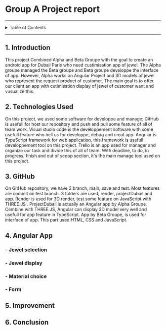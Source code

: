 #  Group A Project report 

---

<details>
<summary>Table of Contents</summary>

Group A Project Report
1. Introduction
2. Techonologies Used
3. GitHub
4. Angular App
- Jewel selection
- Jewel display
- material choice

- form
1. Improvement
2. Conclusion  
</details>

---
## 1. Introduction
This project Combined Alpha and Beta Groupe with the goal to create an android app for Dubail Paris who need custimisation app of jewel.
The Alpha groupe  managed the Beta groupe and Beta groupe developpe the interface of app.
However, Alpha works on Angular Project and 3D models of jewel who
 represent the request product of customer.
 The main goal is to offer our client an app with cutimisation display of jewel of customer want and vusualize this.


## 2. Technologies Used
On this project, we used some software for developpe and manage:
GitHub is usefull for host our repository and push and pull some feature of all of team work.
Visual studio code is the developpement software with some usefull feature who hell us for developpe, debug and creat app.
Angular is TypeScript framework for web application, this framework
is usefull developpement tool on this project.
Trello is an app used for manager and organize our task and divide this of all of team. With deadline, to do, in progress, finish and out of scoop  section, it's the main manage tool used on this project.
## 3. GitHub
On GitHub repository, we have 3 branch, main, save and test.
Most features are commit on test branch.
3 folders are used, render, projectDubail and app.
Render is used for 3D render, test some feature on JavaScript with THREE.JS .
ProjectDubail is actually an Angular app by Alpha Groupe. Combine with THREE.JS, Angular can display 3D model very well and usefull for app feature in TypeScript.
App by Beta Groupe, is used for interface of app. This part used HTML, CSS and JavaScript.
## 4. Angular App

### - Jewel selection

### - Jewel display

### - Material choice



### - Form

## 5. Improvement

## 6. Conclusion



